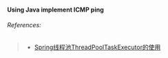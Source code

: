 #### Using Java implement ICMP ping

###### References:
> -  [Spring线程池ThreadPoolTaskExecutor的使用](https://blog.csdn.net/u012060033/article/details/111934507)
